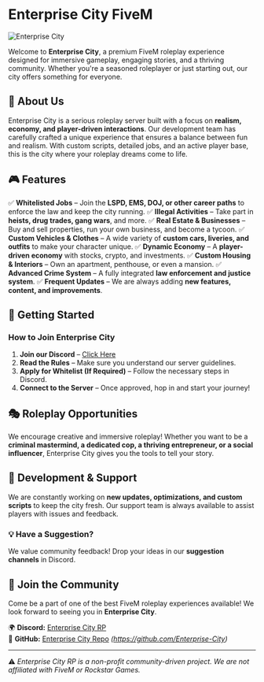 # Enterprise City FiveM

![Enterprise City](https://imgur.com/IOJ5sTC.jpg)

Welcome to **Enterprise City**, a premium FiveM roleplay experience designed for immersive gameplay, engaging stories, and a thriving community. Whether you're a seasoned roleplayer or just starting out, our city offers something for everyone.

## 🚀 About Us
Enterprise City is a serious roleplay server built with a focus on **realism, economy, and player-driven interactions**. Our development team has carefully crafted a unique experience that ensures a balance between fun and realism. With custom scripts, detailed jobs, and an active player base, this is the city where your roleplay dreams come to life.

## 🎮 Features
✅ **Whitelisted Jobs** – Join the **LSPD, EMS, DOJ, or other career paths** to enforce the law and keep the city running.
✅ **Illegal Activities** – Take part in **heists, drug trades, gang wars**, and more.
✅ **Real Estate & Businesses** – Buy and sell properties, run your own business, and become a tycoon.
✅ **Custom Vehicles & Clothes** – A wide variety of **custom cars, liveries, and outfits** to make your character unique.
✅ **Dynamic Economy** – A **player-driven economy** with stocks, crypto, and investments.
✅ **Custom Housing & Interiors** – Own an apartment, penthouse, or even a mansion.
✅ **Advanced Crime System** – A fully integrated **law enforcement and justice system**.
✅ **Frequent Updates** – We are always adding **new features, content, and improvements**.

## 📌 Getting Started
### How to Join Enterprise City
1. **Join our Discord** – [Click Here](https://discord.gg/EnterpriseCity)
2. **Read the Rules** – Make sure you understand our server guidelines.
3. **Apply for Whitelist (If Required)** – Follow the necessary steps in Discord.
4. **Connect to the Server** – Once approved, hop in and start your journey!

## 🎭 Roleplay Opportunities
We encourage creative and immersive roleplay! Whether you want to be a **criminal mastermind, a dedicated cop, a thriving entrepreneur, or a social influencer**, Enterprise City gives you the tools to tell your story.

## 🔧 Development & Support
We are constantly working on **new updates, optimizations, and custom scripts** to keep the city fresh. Our support team is always available to assist players with issues and feedback.

### 💡 Have a Suggestion?
We value community feedback! Drop your ideas in our **suggestion channels** in Discord.

## 🌟 Join the Community
Come be a part of one of the best FiveM roleplay experiences available! We look forward to seeing you in **Enterprise City**.

🌍 **Discord:** [Enterprise City RP](https://discord.gg/rAxBhUQ4US)  
🔧 **GitHub:** [Enterprise City Repo](#) *(https://github.com/Enterprise-City)*

---

⚠️ *Enterprise City RP is a non-profit community-driven project. We are not affiliated with FiveM or Rockstar Games.*
